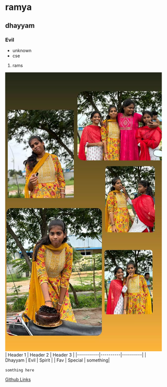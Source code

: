 # ramya
## dhayyam
### Evil
- unknown
- cse
1. rams

![image](./ramya.jpg)
| Header 1 | Header 2 | Header 3 |
|-----------|----------|----------|
| Dhayyam   | Evil     | Spirit   |
| Fav       | Special  | something|

`somthing here`

[Github  Links](https://github.com)